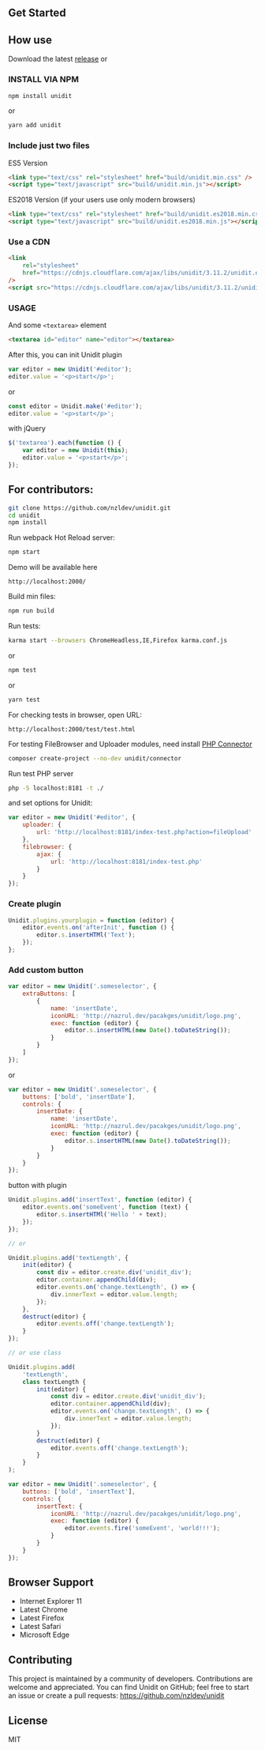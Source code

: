  ## Get Started

## How use

Download the latest [release](https://github.com/nzldev/unidit/releases/latest) or

### INSTALL VIA NPM

```bash
npm install unidit
```

or

```bash
yarn add unidit
```

### Include just two files

ES5 Version

```html
<link type="text/css" rel="stylesheet" href="build/unidit.min.css" />
<script type="text/javascript" src="build/unidit.min.js"></script>
```

ES2018 Version (if your users use only modern browsers)

```html
<link type="text/css" rel="stylesheet" href="build/unidit.es2018.min.css" />
<script type="text/javascript" src="build/unidit.es2018.min.js"></script>
```

### Use a CDN

```html
<link
	rel="stylesheet"
	href="https://cdnjs.cloudflare.com/ajax/libs/unidit/3.11.2/unidit.es2018.min.css"
/>
<script src="https://cdnjs.cloudflare.com/ajax/libs/unidit/3.11.2/unidit.es2018.min.js"></script>
```

### USAGE

And some `<textarea>` element

```html
<textarea id="editor" name="editor"></textarea>
```

After this, you can init Unidit plugin

```javascript
var editor = new Unidit('#editor');
editor.value = '<p>start</p>';
```

or

```javascript
const editor = Unidit.make('#editor');
editor.value = '<p>start</p>';
```

with jQuery

```javascript
$('textarea').each(function () {
	var editor = new Unidit(this);
	editor.value = '<p>start</p>';
});
```

## For contributors:

```bash
git clone https://github.com/nzldev/unidit.git
cd unidit
npm install
```

Run webpack Hot Reload server:

```bash
npm start
```

Demo will be available here

```
http://localhost:2000/
```

Build min files:

```bash
npm run build
```

Run tests:

```bash
karma start --browsers ChromeHeadless,IE,Firefox karma.conf.js
```

or

```bash
npm test
```

or

```bash
yarn test
```

For checking tests in browser, open URL:

```
http://localhost:2000/test/test.html
```

For testing FileBrowser and Uploader modules, need install [PHP Connector](https://github.com/nzldev/unidit-connectors)

```bash
composer create-project --no-dev unidit/connector
```

Run test PHP server

```bash
php -S localhost:8181 -t ./
```

and set options for Unidit:

```javascript
var editor = new Unidit('#editor', {
	uploader: {
		url: 'http://localhost:8181/index-test.php?action=fileUpload'
	},
	filebrowser: {
		ajax: {
			url: 'http://localhost:8181/index-test.php'
		}
	}
});
```

### Create plugin

```javascript
Unidit.plugins.yourplugin = function (editor) {
	editor.events.on('afterInit', function () {
		editor.s.insertHTMl('Text');
	});
};
```

### Add custom button

```javascript
var editor = new Unidit('.someselector', {
	extraButtons: [
		{
			name: 'insertDate',
			iconURL: 'http://nazrul.dev/pacakges/unidit/logo.png',
			exec: function (editor) {
				editor.s.insertHTML(new Date().toDateString());
			}
		}
	]
});
```

or

```javascript
var editor = new Unidit('.someselector', {
	buttons: ['bold', 'insertDate'],
	controls: {
		insertDate: {
			name: 'insertDate',
			iconURL: 'http://nazrul.dev/pacakges/unidit/logo.png',
			exec: function (editor) {
				editor.s.insertHTML(new Date().toDateString());
			}
		}
	}
});
```

button with plugin

```javascript
Unidit.plugins.add('insertText', function (editor) {
	editor.events.on('someEvent', function (text) {
		editor.s.insertHTMl('Hello ' + text);
	});
});

// or

Unidit.plugins.add('textLength', {
	init(editor) {
		const div = editor.create.div('unidit_div');
		editor.container.appendChild(div);
		editor.events.on('change.textLength', () => {
			div.innerText = editor.value.length;
		});
	},
	destruct(editor) {
		editor.events.off('change.textLength');
	}
});

// or use class

Unidit.plugins.add(
	'textLength',
	class textLength {
		init(editor) {
			const div = editor.create.div('unidit_div');
			editor.container.appendChild(div);
			editor.events.on('change.textLength', () => {
				div.innerText = editor.value.length;
			});
		}
		destruct(editor) {
			editor.events.off('change.textLength');
		}
	}
);

var editor = new Unidit('.someselector', {
	buttons: ['bold', 'insertText'],
	controls: {
		insertText: {
			iconURL: 'http://nazrul.dev/pacakges/unidit/logo.png',
			exec: function (editor) {
				editor.events.fire('someEvent', 'world!!!');
			}
		}
	}
});
```

## Browser Support

-   Internet Explorer 11
-   Latest Chrome
-   Latest Firefox
-   Latest Safari
-   Microsoft Edge

## Contributing

This project is maintained by a community of developers. Contributions are welcome and appreciated. You can find Unidit on GitHub; feel free to start an issue or create a pull requests:
https://github.com/nzldev/unidit

## License

MIT
